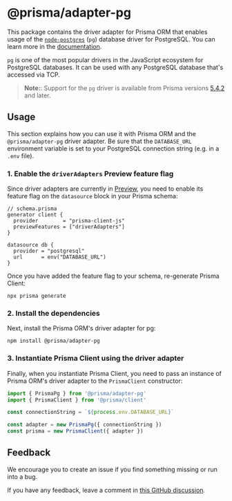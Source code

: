 # @prisma/adapter-pg

This package contains the driver adapter for Prisma ORM that enables usage of the [`node-postgres`](https://node-postgres.com/) (`pg`) database driver for PostgreSQL. You can learn more in the [documentation](https://pris.ly/d/adapter-pg).

`pg` is one of the most popular drivers in the JavaScript ecosystem for PostgreSQL databases. It can be used with any PostgreSQL database that's accessed via TCP.

> **Note:**: Support for the `pg` driver is available from Prisma versions [5.4.2](https://github.com/prisma/prisma/releases/tag/5.4.2) and later.

## Usage

This section explains how you can use it with Prisma ORM and the `@prisma/adapter-pg` driver adapter. Be sure that the `DATABASE_URL` environment variable is set to your PostgreSQL connection string (e.g. in a `.env` file).

### 1. Enable the `driverAdapters` Preview feature flag

Since driver adapters are currently in [Preview](/orm/more/releases#preview), you need to enable its feature flag on the `datasource` block in your Prisma schema:

```prisma
// schema.prisma
generator client {
  provider        = "prisma-client-js"
  previewFeatures = ["driverAdapters"]
}

datasource db {
  provider = "postgresql"
  url      = env("DATABASE_URL")
}
```

Once you have added the feature flag to your schema, re-generate Prisma Client:

```
npx prisma generate
```

### 2. Install the dependencies

Next, install the Prisma ORM's driver adapter for pg:

```
npm install @prisma/adapter-pg
```

### 3. Instantiate Prisma Client using the driver adapter

Finally, when you instantiate Prisma Client, you need to pass an instance of Prisma ORM's driver adapter to the `PrismaClient` constructor:

```ts
import { PrismaPg } from '@prisma/adapter-pg'
import { PrismaClient } from '@prisma/client'

const connectionString = `${process.env.DATABASE_URL}`

const adapter = new PrismaPg({ connectionString })
const prisma = new PrismaClient({ adapter })
```

## Feedback

We encourage you to create an issue if you find something missing or run into a bug.

If you have any feedback, leave a comment in [this GitHub discussion](https://github.com/prisma/prisma/discussions/22899).
